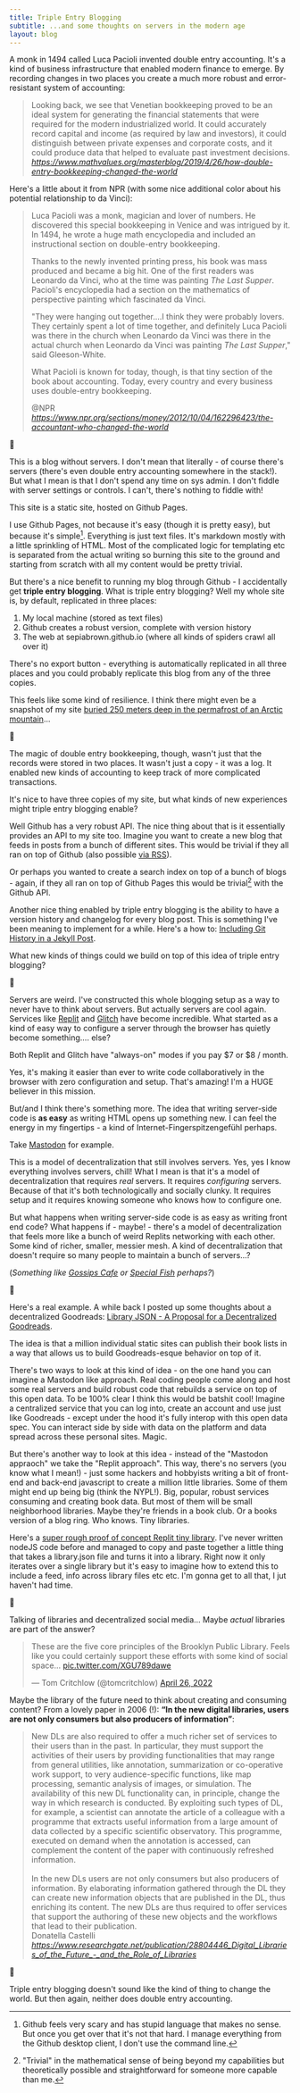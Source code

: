 ```yaml
---
title: Triple Entry Blogging
subtitle: ...and some thoughts on servers in the modern age
layout: blog
---
```


A monk in 1494 called Luca Pacioli invented double entry accounting. It's a kind of business infrastructure that enabled modern finance to emerge. By recording changes in two places you create a much more robust and error-resistant system of accounting:

<blockquote class="quoteback" darkmode="" data-title="How%20double-entry%20bookkeeping%20changed%20the%20world%20%E2%80%94%20MATH%20VALUES" data-author="Keith Devlin" cite="https://www.mathvalues.org/masterblog/2019/4/26/how-double-entry-bookkeeping-changed-the-world">
Looking back, we see that Venetian bookkeeping proved to be an ideal system for generating the financial statements that were required for the modern industrialized world. It could accurately record capital and income (as required by law and investors), it could distinguish between private expenses and corporate costs, and it could produce data that helped to evaluate past investment decisions.
<footer> <cite><a href="https://www.mathvalues.org/masterblog/2019/4/26/how-double-entry-bookkeeping-changed-the-world">https://www.mathvalues.org/masterblog/2019/4/26/how-double-entry-bookkeeping-changed-the-world</a></cite></footer>
</blockquote>
<script note="" src="https://cdn.jsdelivr.net/gh/Blogger-Peer-Review/quotebacks@1/quoteback.js"></script>

Here's a little about it from NPR (with some nice additional color about his potential relationship to da Vinci):

<blockquote class="quoteback" darkmode="" data-title="The%20Accountant%20Who%20Changed%20The%20World" data-author="@NPR" cite="https://www.npr.org/sections/money/2012/10/04/162296423/the-accountant-who-changed-the-world">
<p>Luca Pacioli was a monk, magician and lover of numbers. He discovered this special bookkeeping in Venice and was intrigued by it. In 1494, he wrote a huge math encyclopedia and included an instructional section on double-entry bookkeeping.</p>   <p>Thanks to the newly invented printing press, his book was mass produced and became a big hit. One of the first readers was Leonardo da Vinci, who at the time was painting <em>The Last Supper</em>. Pacioli's encyclopedia had a section on the mathematics of perspective painting which fascinated da Vinci.</p>   <p>"They were hanging out together....I think they were probably lovers. They certainly spent a lot of time together, and definitely Luca Pacioli was there in the church when Leonardo da Vinci was there in the actual church when Leonardo da Vinci was painting <em>The Last Supper</em>," said Gleeson-White.</p>   <p>What Pacioli is known for today, though, is that tiny section of the book about accounting. Today, every country and every business uses double-entry bookkeeping.</p>
<footer>@NPR <cite><a href="https://www.npr.org/sections/money/2012/10/04/162296423/the-accountant-who-changed-the-world">https://www.npr.org/sections/money/2012/10/04/162296423/the-accountant-who-changed-the-world</a></cite></footer>
</blockquote>
<script note="" src="https://cdn.jsdelivr.net/gh/Blogger-Peer-Review/quotebacks@1/quoteback.js"></script>

🔢

This is a blog without servers. I don't mean that literally - of course there's servers (there's even double entry accounting somewhere in the stack!). But what I mean is that I don't spend any time on sys admin. I don't fiddle with server settings or controls. I can't, there's nothing to fiddle with!

This site is a static site, hosted on Github Pages.

I use Github Pages, not because it's easy (though it is pretty easy), but because it's simple[^gui]. Everything is just text files. It's markdown mostly with a little sprinkling of HTML. Most of the complicated logic for templating etc is separated from the actual writing so burning this site to the ground and starting from scratch with all my content would be pretty trivial.

[^gui]: Github feels very scary and has stupid language that makes no sense. But once you get over that it's not that hard. I manage everything from the Github desktop client, I don't use the command line.

But there's a nice benefit to running my blog through Github - I accidentally get **triple entry blogging**. What is triple entry blogging? Well my whole site is, by default, replicated in three places:

1. My local machine (stored as text files)
2. Github creates a robust version, complete with version history
3. The web at sepiabrown.github.io (where all kinds of spiders crawl all over it)

There's no export button - everything is automatically replicated in all three places and you could probably replicate this blog from any of the three copies.

This feels like some kind of resilience. I think there might even be a snapshot of my site [buried 250 meters deep in the permafrost of an Arctic mountain](https://archiveprogram.github.com/arctic-vault/)...

🔢

The magic of double entry bookkeeping, though,  wasn't just that the records were stored in two places. It wasn't just a copy - it was a log. It enabled new kinds of accounting to keep track of more complicated transactions.

It's nice to have three copies of my site, but what kinds of new experiences might triple entry blogging enable?

Well Github has a very robust API. The nice thing about that is it essentially provides an API to my site too. Imagine you want to create a new blog that feeds in posts from a bunch of different sites. This would be trivial if they all ran on top of Github (also possible [via RSS](https://tomcritchlow.com/2022/04/21/new-rss/)).

Or perhaps you wanted to create a search index on top of a bunch of blogs - again, if they all ran on top of Github Pages this would be trivial[^trivial] with the Github API.

[^trivial]: "Trivial" in the mathematical sense of being beyond my capabilities but theoretically possible and straightforward for someone more capable than me.

Another nice thing enabled by triple entry blogging is the ability to have a version history and changelog for every blog post. This is something I've been meaning to implement for a while. Here's a how to: [Including Git History in a Jekyll Post](https://ryanjduffy.github.io/blog/2016/01/08/including-git-history-in-a-jekyll-post.html).

What new kinds of things could we build on top of this idea of triple entry blogging?

🔢

Servers are weird. I've constructed this whole blogging setup as a way to never have to think about servers. But actually servers are cool again. Services like [Replit](https://replit.com/) and [Glitch](https://glitch.com/) have become incredible. What started as a kind of easy way to configure a server through the browser has quietly become something.... else?

Both Replit and Glitch have "always-on" modes if you pay $7 or $8 / month.

Yes, it's making it easier than ever to write code collaboratively in the browser with zero configuration and setup. That's amazing! I'm a HUGE believer in this mission.

But/and I think there's something more. The idea that writing server-side code is **as easy** as writing HTML opens up something new. I can feel the energy in my fingertips - a kind of Internet-Fingerspitzengefühl perhaps.

Take [Mastodon](https://mastodon.social/) for example.

This is a model of decentralization that still involves servers. Yes, yes I know everything involves servers, chill! What I mean is that it's a model of decentralization that requires *real* servers. It requires *configuring* servers. Because of that it's both technologically and socially clunky. It requires setup and it requires knowing someone who knows how to configure one.

But what happens when writing server-side code is as easy as writing front end code? What happens if - maybe! - there's a model of decentralization that feels more like a bunch of weird Replits networking with each other. Some kind of richer, smaller, messier mesh. A kind of decentralization that doesn't require so many people to maintain a bunch of servers...?

(*Something like [Gossips Cafe](https://gossips.cafe/) or [Special Fish](https://special.fish/) perhaps?*)

🔢

Here's a real example. A while back I posted up some thoughts about a decentralized Goodreads: [Library JSON - A Proposal for a Decentralized Goodreads](https://sepiabrown.github.io/2020/04/15/library-json/).

The idea is that a million individual static sites can publish their book lists in a way that allows us to build Goodreads-esque behavior on top of it.

There's two ways to look at this kind of idea - on the one hand you can imagine a Mastodon like approach. Real coding people come along and host some real servers and build robust code that rebuilds a service on top of this open data. To be 100% clear I think this would be batshit cool! Imagine a centralized service that you can log into, create an account and use just like Goodreads - except under the hood it's fully interop with this open data spec. You can interact side by side with data on the platform and data spread across these personal sites. Magic.

But there's another way to look at this idea - instead of the "Mastodon appraoch" we take the "Replit approach". This way, there's no servers (you know what I mean!) - just some hackers and hobbyists writing a bit of front-end and back-end javascript to create a million little libraries. Some of them might end up being big (think the NYPL!). Big, popular, robust services consuming and creating book data. But most of them will be small neighborhood libraries. Maybe they're friends in a book club. Or a books version of a blog ring. Who knows. Tiny libraries.

Here's a [super rough proof of concept Replit tiny library](https://library-json-node-2.tomcritchlow.repl.co/library?url=https://tomcritchlow.com/library.json). I've never written nodeJS code before and managed to copy and paste together a little thing that takes a library.json file and turns it into a library. Right now it only iterates over a single library but it's easy to imagine how to extend this to include a feed, info across library files etc etc. I'm gonna get to all that, I jut haven't had time.

🔢

Talking of libraries and decentralized social media... Maybe *actual* libraries are part of the answer?

<blockquote class="twitter-tweet"><p lang="en" dir="ltr">These are the five core principles of the Brooklyn Public Library. Feels like you could certainly support these efforts with some kind of social space... <a href="https://t.co/XGU789dawe">pic.twitter.com/XGU789dawe</a></p>&mdash; Tom Critchlow (@tomcritchlow) <a href="https://twitter.com/tomcritchlow/status/1519032093233270785?ref_src=twsrc%5Etfw">April 26, 2022</a></blockquote> <script async src="https://platform.twitter.com/widgets.js" charset="utf-8"></script>

Maybe the library of the future need to think about creating and consuming content? From a lovely paper in 2006 (!): **“In the new digital libraries, users are not only consumers but also producers of information”**:

<blockquote class="quoteback" darkmode="" data-title="(PDF) Digital Libraries of the Future - and the Role of Libraries" data-author="Donatella Castelli" cite="https://www.researchgate.net/publication/28804446_Digital_Libraries_of_the_Future_-_and_the_Role_of_Libraries">
New DLs are also required to offer a much richer set of services to their
users than in the past. In particular, they must support the activities of their users
by providing functionalities that may range from general utilities, like annotation,
summarization or co-operative work support, to very audience-specific functions,
like map processing, semantic analysis of images, or simulation. The availability of
this new DL functionality can, in principle, change the way in which research is
conducted. By exploiting such types of DL, for example, a scientist can annotate
the article of a colleague with a programme that extracts useful information from a
large amount of data collected by a specific scientific observatory. This
programme, executed on demand when the annotation is accessed, can
complement the content of the paper with continuously refreshed information.<div><br></div><div>In the new DLs users are not only consumers but also producers of
information. By elaborating information gathered through the DL they can create
new information objects that are published in the DL, thus enriching its content.
The new DLs are thus required to offer services that support the authoring of these
new objects and the workflows that lead to their publication. </div>
<footer>Donatella Castelli<cite> <a href="https://www.researchgate.net/publication/28804446_Digital_Libraries_of_the_Future_-_and_the_Role_of_Libraries">https://www.researchgate.net/publication/28804446_Digital_Libraries_of_the_Future_-_and_the_Role_of_Libraries</a></cite></footer>
</blockquote><script note="" src="https://cdn.jsdelivr.net/gh/Blogger-Peer-Review/quotebacks@1/quoteback.js"></script>

🔢

Triple entry blogging doesn't sound like the kind of thing to change the world. But then again, neither does double entry accounting. 